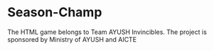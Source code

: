 # Season-Champ
The HTML game belongs to Team AYUSH Invincibles. The project is sponsored by Ministry of AYUSH and AICTE
